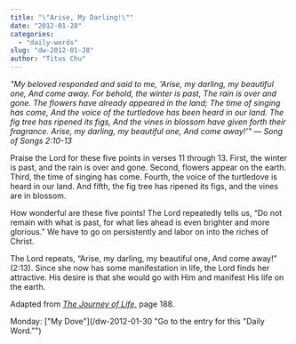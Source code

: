 ```yaml
---
title: "\"Arise, My Darling!\""
date: "2012-01-28"
categories: 
  - "daily-words"
slug: "dw-2012-01-28"
author: "Titus Chu"
---
```


_"My beloved responded and said to me, 'Arise, my darling, my beautiful one, And come away. For behold, the winter is past, The rain is over and gone. The flowers have already appeared in the land; The time of singing has come, And the voice of the turtledove has been heard in our land. The fig tree has ripened its figs, And the vines in blossom have given forth their fragrance. Arise, my darling, my beautiful one, And come away!'" — Song of Songs 2:10-13_

Praise the Lord for these five points in verses 11 through 13. First, the winter is past, and the rain is over and gone. Second, flowers appear on the earth. Third, the time of singing has come. Fourth, the voice of the turtledove is heard in our land. And fifth, the fig tree has ripened its figs, and the vines are in blossom.

How wonderful are these five points! The Lord repeatedly tells us, “Do not remain with what is past, for what lies ahead is even brighter and more glorious.” We have to go on persistently and labor on into the riches of Christ.

The Lord repeats, “Arise, my darling, my beautiful one, And come away!” (2:13). Since she now has some manifestation in life, the Lord finds her attractive. His desire is that she would go with Him and manifest His life on the earth.

Adapted from _[The Journey of Life,](/book-journey "Go to the listing for this book.")_ page 188.

Monday: ["My Dove"](/dw-2012-01-30 "Go to the entry for this "Daily Word."")
